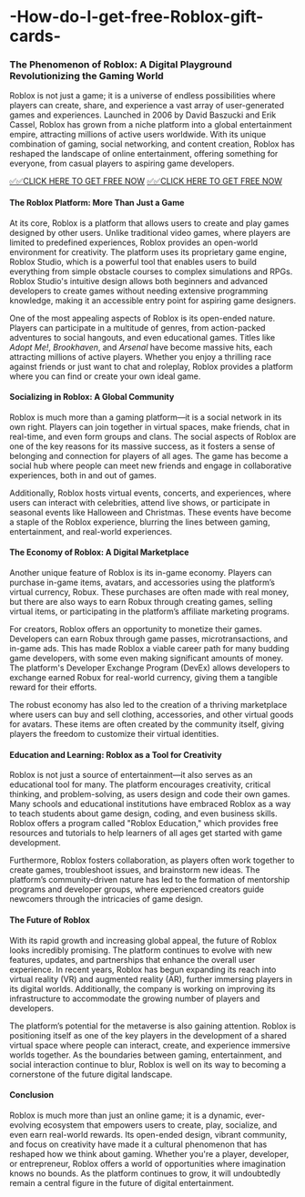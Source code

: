 # -How-do-I-get-free-Roblox-gift-cards-


### The Phenomenon of Roblox: A Digital Playground Revolutionizing the Gaming World

Roblox is not just a game; it is a universe of endless possibilities where players can create, share, and experience a vast array of user-generated games and experiences. Launched in 2006 by David Baszucki and Erik Cassel, Roblox has grown from a niche platform into a global entertainment empire, attracting millions of active users worldwide. With its unique combination of gaming, social networking, and content creation, Roblox has reshaped the landscape of online entertainment, offering something for everyone, from casual players to aspiring game developers.


[✅✅CLICK HERE TO GET FREE NOW](https://tinyurl.com/m5vdyh89)
[✅✅CLICK HERE TO GET FREE NOW](https://tinyurl.com/m5vdyh89)

#### The Roblox Platform: More Than Just a Game

At its core, Roblox is a platform that allows users to create and play games designed by other users. Unlike traditional video games, where players are limited to predefined experiences, Roblox provides an open-world environment for creativity. The platform uses its proprietary game engine, Roblox Studio, which is a powerful tool that enables users to build everything from simple obstacle courses to complex simulations and RPGs. Roblox Studio's intuitive design allows both beginners and advanced developers to create games without needing extensive programming knowledge, making it an accessible entry point for aspiring game designers.

One of the most appealing aspects of Roblox is its open-ended nature. Players can participate in a multitude of genres, from action-packed adventures to social hangouts, and even educational games. Titles like *Adopt Me!*, *Brookhaven*, and *Arsenal* have become massive hits, each attracting millions of active players. Whether you enjoy a thrilling race against friends or just want to chat and roleplay, Roblox provides a platform where you can find or create your own ideal game.

#### Socializing in Roblox: A Global Community

Roblox is much more than a gaming platform—it is a social network in its own right. Players can join together in virtual spaces, make friends, chat in real-time, and even form groups and clans. The social aspects of Roblox are one of the key reasons for its massive success, as it fosters a sense of belonging and connection for players of all ages. The game has become a social hub where people can meet new friends and engage in collaborative experiences, both in and out of games.

Additionally, Roblox hosts virtual events, concerts, and experiences, where users can interact with celebrities, attend live shows, or participate in seasonal events like Halloween and Christmas. These events have become a staple of the Roblox experience, blurring the lines between gaming, entertainment, and real-world experiences.

#### The Economy of Roblox: A Digital Marketplace

Another unique feature of Roblox is its in-game economy. Players can purchase in-game items, avatars, and accessories using the platform’s virtual currency, Robux. These purchases are often made with real money, but there are also ways to earn Robux through creating games, selling virtual items, or participating in the platform’s affiliate marketing programs.

For creators, Roblox offers an opportunity to monetize their games. Developers can earn Robux through game passes, microtransactions, and in-game ads. This has made Roblox a viable career path for many budding game developers, with some even making significant amounts of money. The platform's Developer Exchange Program (DevEx) allows developers to exchange earned Robux for real-world currency, giving them a tangible reward for their efforts.

The robust economy has also led to the creation of a thriving marketplace where users can buy and sell clothing, accessories, and other virtual goods for avatars. These items are often created by the community itself, giving players the freedom to customize their virtual identities.

#### Education and Learning: Roblox as a Tool for Creativity

Roblox is not just a source of entertainment—it also serves as an educational tool for many. The platform encourages creativity, critical thinking, and problem-solving, as users design and code their own games. Many schools and educational institutions have embraced Roblox as a way to teach students about game design, coding, and even business skills. Roblox offers a program called "Roblox Education," which provides free resources and tutorials to help learners of all ages get started with game development.

Furthermore, Roblox fosters collaboration, as players often work together to create games, troubleshoot issues, and brainstorm new ideas. The platform’s community-driven nature has led to the formation of mentorship programs and developer groups, where experienced creators guide newcomers through the intricacies of game design.

#### The Future of Roblox

With its rapid growth and increasing global appeal, the future of Roblox looks incredibly promising. The platform continues to evolve with new features, updates, and partnerships that enhance the overall user experience. In recent years, Roblox has begun expanding its reach into virtual reality (VR) and augmented reality (AR), further immersing players in its digital worlds. Additionally, the company is working on improving its infrastructure to accommodate the growing number of players and developers.

The platform’s potential for the metaverse is also gaining attention. Roblox is positioning itself as one of the key players in the development of a shared virtual space where people can interact, create, and experience immersive worlds together. As the boundaries between gaming, entertainment, and social interaction continue to blur, Roblox is well on its way to becoming a cornerstone of the future digital landscape.

#### Conclusion

Roblox is much more than just an online game; it is a dynamic, ever-evolving ecosystem that empowers users to create, play, socialize, and even earn real-world rewards. Its open-ended design, vibrant community, and focus on creativity have made it a cultural phenomenon that has reshaped how we think about gaming. Whether you're a player, developer, or entrepreneur, Roblox offers a world of opportunities where imagination knows no bounds. As the platform continues to grow, it will undoubtedly remain a central figure in the future of digital entertainment.
